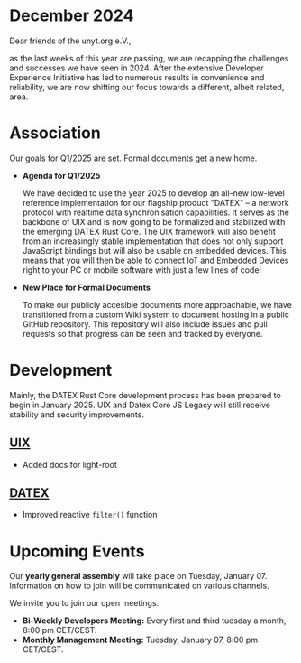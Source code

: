 # December 2024

Dear friends of the unyt.org e.V.,

as the last weeks of this year are passing, we are recapping the challenges and successes we have seen in 2024. After the extensive Developer Experience Initiative has led to numerous results in convenience and reliability, we are now shifting our focus towards a different, albeit related, area.



# Association

Our goals for Q1/2025 are set. Formal documents get a new home.

- **Agenda for Q1/2025**
  
  We have decided to use the year 2025 to develop an all-new low-level reference implementation for our
  flagship product "DATEX" – a network protocol with realtime data synchronisation capabilities. It serves
  as the backbone of UIX and is now going to be formalized and stabilized with the emerging DATEX Rust Core.
  The UIX framework will also benefit from an increasingly stable implementation that does not only support
  JavaScript bindings but will also be usable on embedded devices. This means that you will then be able to
  connect IoT and Embedded Devices right to your PC or mobile software with just a few lines of code!


- **New Place for Formal Documents**

  To make our publicly accesible documents more approachable, we have transitioned from a custom Wiki system
  to document hosting in a public GitHub repository. This repository will also include issues and pull requests
  so that progress can be seen and tracked by everyone.

# Development
Mainly, the DATEX Rust Core development process has been prepared to begin in January 2025.
UIX and Datex Core JS Legacy will still receive stability and security improvements.

## [UIX](https://github.com/unyt-org/uix/pulls?q=is:closed%20created:2024-11-01..2024-11-30)
* Added docs for light-root

## [DATEX](https://github.com/unyt-org/datex-core-js-legacy/pulls?q=is:closed%20created:2024-11-01..2024-11-30)
* Improved reactive `filter()` function

# Upcoming Events

Our **yearly general assembly** will take place on Tuesday, January 07. Information on how to join will be communicated
on various channels.

We invite you to join our open meetings.

* **Bi-Weekly Developers Meeting:** Every first and third tuesday a month, 8:00 pm CET/CEST.
* **Monthly Management Meeting:** Tuesday, January 07, 8:00 pm CET/CEST.

